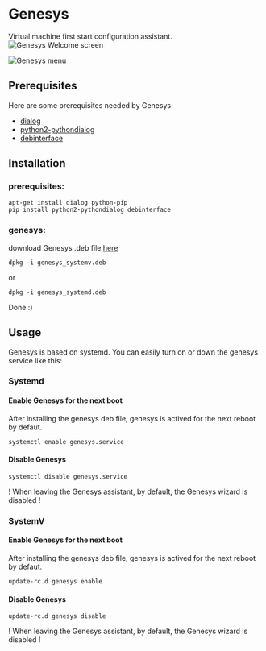 # Genesys
Virtual machine first start configuration assistant.
![Genesys Welcome screen](https://lh3.googleusercontent.com/2qy1oL9Hkh3Ztw3wwhyLknugI2kOv4jg9sefIoLz70ht9FPs_TGV-bSDYimO-pvvgRXft4zVfZmCC-OSxApeSV-Zm8H4t1bmPaQIFaQTRqhRhXMODvXKZ08lj3k58oa3xc3AWxXyCAZfr7gOM8jHfBx-txaIDzwFDBsBd2RHR7jv_htIkGzpsaWtzYWTmw4I5-jTYqIRU-6EPcpalwQnVVmHeelkvD4u8KlIvKshhpPOJvU9uWTdglHUyOv0bcJFmXjq18KZGXK2L_26Ha7jxO7R67UbJmJ5YtpMKs9Y0ZTvRG9hJOJjLdqvKhhI9esC9RLl4nj_86h5LoXukV_tnHNXCRWAK1OoIUHcl9yUfCPCJzb68LwKhGHpzwypardEIQ_Yzn0fSKw5EzFu-MHztZDWTXICTS0F41AHHJ9XCc0L1EfAvCwV3Eych-Jd9xqaVjnxs5TSnA4foLju8zsO8bY2JrjoGQF4LUt3mqqW5hAmH0wNNsVw4evEZ-fkAD67tFWDpieqUN1o3mnWAjefW2z9AjtsfbenjvSzafeU1EFIVqK_Y6NA6zkKl5Mo0TIAqy8FWA5N8jZL9A1R1hvXx_-seLpA8bA=w946-h526-no "Genesys Welcome screen")

![Genesys menu](https://lh3.googleusercontent.com/JfuRUVvtRtY7CTHko1kXWA2Cyw9rgj5Ga6lymDQVNuunjPI-VBrJUcx_s07QIUN7ZMP2HpALMhc-r7DM0SE7TeIDi3cxbnNZ6yYgESzdtHzn7dzozVS5_FPujJhOW2t7NdZUiQP8pA9iXBPTe8fdU53m6Xr5b3dUisoHtEnp6pdWEebneeWskPxQEFV93kjbcNnE4-hzeQoXZToXWSGnOcYXENd4Zxopws5S5py9-97tu2cGu9KrNVncib-ljlla8RkKW8LtW0poS3EjX0XLp6cLtrIR27I2SosaBm380_ZLsAPiiLkA38Xnmq4iCipz3LjYqBW0jSpwIHzfN5TKBpc9vzSYtDwNMRWv-02BxObYYis5tU6ivDin6XOlNy_duMUCKrv65fS8RfSO3OJV0xdnWbl8jRxFPiHc8iyMrmtM0zZzwl2PZWXkmwUElq5QRKxOhC_xlYe45yVDLvKyHJvzkuix9ELmcTZMD7ed98FzHW8ek-1ylsA-YC_mMkbCJhOjXmQytczUJoj7JxgnS4P0ZhkqiL3h0oLhyTbiY0fxRpIqI5imi3G3S9ITT_brwOxSkMFyoptBXszIBwPGjC0k0TSNIo0=w945-h526-no "Genesys menu")


## Prerequisites
Here are some prerequisites needed by Genesys

 - [dialog](http://linuxgazette.net/101/sunil.html)
 - [python2-pythondialog](http://pythondialog.sourceforge.net/)
 - [debinterface](https://github.com/dggreenbaum/debinterface)

## Installation

### prerequisites:
```
apt-get install dialog python-pip
pip install python2-pythondialog debinterface
```
### genesys:

download Genesys .deb file [here](https://github.com/clevernet/Genesys/releases)
```
dpkg -i genesys_systemv.deb
```
or
```
dpkg -i genesys_systemd.deb
```

Done :)

## Usage
Genesys is based on systemd. You can easily turn on or down the genesys service like this:

### Systemd

#### Enable Genesys for the next boot
After installing the genesys deb file, genesys is actived for the next reboot by defaut.
```
systemctl enable genesys.service
```

#### Disable Genesys
```
systemctl disable genesys.service
```
! When leaving the Genesys assistant, by default, the Genesys wizard is disabled !

### SystemV

#### Enable Genesys for the next boot
After installing the genesys deb file, genesys is actived for the next reboot by defaut.
```
update-rc.d genesys enable
```

#### Disable Genesys
```
update-rc.d genesys disable
```
! When leaving the Genesys assistant, by default, the Genesys wizard is disabled !
